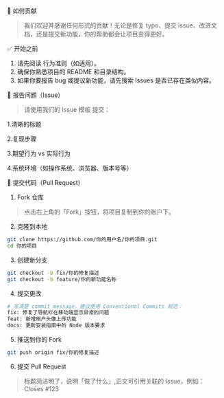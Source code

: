 🤝 如何贡献
> 我们欢迎并感谢任何形式的贡献！无论是修复 typo、提交 issue、改进文档，还是提交新功能，你的帮助都会让项目变得更好。

✅ 开始之前
1. 请先阅读 行为准则（如适用）。
2. 确保你熟悉项目的 README 和目录结构。
3. 如果你要报告 bug 或提议新功能，请先搜索 Issues 是否已存在类似内容。

🐛 报告问题（Issue）
> 请使用我们的 Issue 模板 提交：

1.清晰的标题

2.复现步骤

3.期望行为 vs 实际行为

4.系统环境（如操作系统、浏览器、版本号等）

🔧 提交代码（Pull Request）
1. Fork 仓库
> 点击右上角的「Fork」按钮，将项目复制到你的账户下。
2. 克隆到本地
```bash
git clone https://github.com/你的用户名/你的项目.git
cd 你的项目
```
3. 创建新分支

```bash
git checkout -b fix/你的修复描述
git checkout -b feature/你的新功能名称
```
4. 提交更改
```bash
# 写清楚 commit message，建议使用 Conventional Commits 规范：
fix: 修复了导航栏在移动端显示异常的问题
feat: 新增用户头像上传功能
docs: 更新安装指南中的 Node 版本要求
```
5. 推送到你的 Fork
```bash
git push origin fix/你的修复描述
```
6. 提交 Pull Request
>    标题简洁明了，说明「做了什么」,正文可引用关联的 Issue，例如： Closes #123
